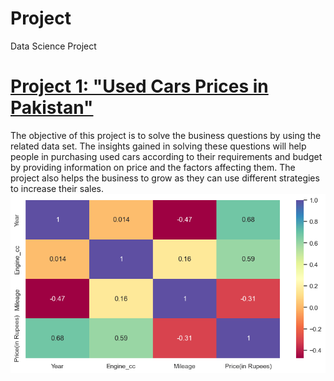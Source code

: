 # Project
Data Science Project
# [Project 1: "Used Cars Prices in Pakistan"](https://github.com/Areeba-Sohail/Project/blob/main/used%20cars%20prices.ipynb)
The objective of this project is to solve the business questions by using the related data set. 
The insights gained in solving these questions will help people in purchasing used cars according to their requirements and budget by providing information on price and the factors affecting them. 
The project also helps the business to grow as they can use different strategies to increase their sales.
![](https://github.com/Areeba-Sohail/Project/blob/main/images/heatmap.png)
